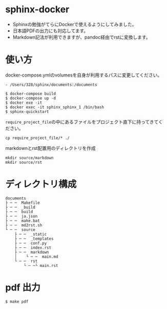 # sphinx-docker

- Sphinxの勉強がてらにDockerで使えるようにしてみました。
- 日本語PDFの出力にも対応してます。
- Markdown記法が利用できますが、pandoc経由でrstに変換します。

# 使い方

docker-compose.ymlのvolumesを自身が利用するパスに変更してください。
```
- /Users/328/sphinx/documents:/documents
```

```
$ docker-compose build
$ docker-compose up -d
$ docker exe -it 
$ docker exec -it sphinx_sphinx_1 /bin/bash
$ sphinx-quickstart
```

`require_project_file`の中にあるファイルをプロジェクト直下に持ってきてください。
```
cp require_project_file/* ./
```

markdownとrst配置用のディレクトリを作成

```
mkdir source/markdown
mkdir source/rst

```

# ディレクトリ構成

```
documents
├ ─ ─  Makefile
├ ─ ─  _build
├ ─ ─  build
├ ─ ─  ja.json
├ ─ ─  make.bat
├ ─ ─  md2rst.sh
└ ─ ─  source
    ├ ─ ─  _static
    ├ ─ ─  _templates
    ├ ─ ─  conf.py
    ├ ─ ─  index.rst
    ├ ─ ─  markdown
    │    └ ─ ─  main.md
    └ ─ ─  rst
        └ ─ ─└ main.rst
```

# pdf 出力

```
$ make pdf
```
